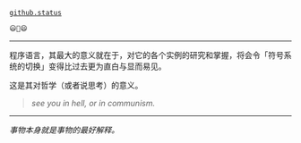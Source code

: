 [`github.status`](https://githubstatus.com/)

~~~~ postscript
😃🤔😄
~~~~

----


程序语言，其最大的意义就在于，对它的各个实例的研究和掌握，将会令「符号系统的切换」变得比过去更为直白与显而易见。

这是其对哲学（或者说思考）的意义。

> *see you in hell, or in communism.*

------

*事物本身就是事物的最好解释。*
